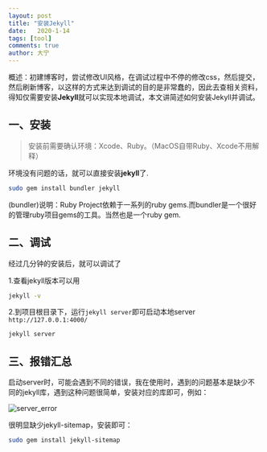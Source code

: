```yaml
---
layout: post
title: "安装Jekyll"
date:   2020-1-14
tags: [tool]
comments: true
author: 大宁
---
```


概述：初建博客时，尝试修改UI风格，在调试过程中不停的修改css，然后提交，然后刷新博客，以这样的方式来达到调试的目的是非常蠢的，因此去查相关资料，得知仅需要安装**Jekyll**就可以实现本地调试，本文讲简述如何安装Jekyll并调试。

<!-- more -->

## 一、安装

>安装前需要确认环境：Xcode、Ruby。（MacOS自带Ruby、Xcode不用解释）

环境没有问题的话，就可以直接安装**jekyll**了.

```bash
sudo gem install bundler jekyll
```

(bundler)说明：Ruby Project依赖于一系列的ruby gems.而bundler是一个很好的管理ruby项目gems的工具。当然也是一个ruby gem.

## 二、调试
经过几分钟的安装后，就可以调试了

1.查看jekyll版本可以用

```bash
jekyll -v
```

2.到项目根目录下，运行`jekyll server`即可启动本地server `http://127.0.0.1:4000/`

```bash
jekyll server
```

## 三、报错汇总
启动server时，可能会遇到不同的错误，我在使用时，遇到的问题基本是缺少不同的jekyll库，遇到这种问题很简单，安装对应的库即可，例如：

![server_error]({{site.baseurl}}/images/InstallJekyll/jekyll_server_error.png)

很明显缺少jekyll-sitemap，安装即可：

```bash
sudo gem install jekyll-sitemap
```
